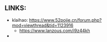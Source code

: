 
## LINKS:
* klaihao: https://www.52pojie.cn/forum.php?mod=viewthread&tid=1123916
  * https://www.lanzous.com/i9z44kh
* 
